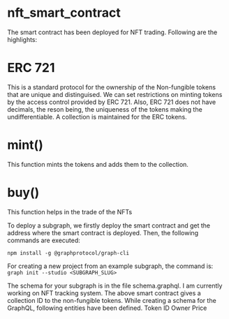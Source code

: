 # nft_smart_contract

The smart contract has been deployed for NFT trading. Following are the highlights:
# ERC 721
This is a standard protocol for the ownership of the Non-fungible tokens that are unique and distinguised. We can set restrictions on minting tokens by the access control 
provided by ERC 721. Also, ERC 721 does not have decimals, the reson being, the uniqueness of the tokens making the undifferentiable. A collection is maintained for the
ERC tokens.

# mint()
This function mints the tokens and adds them to the collection.
# buy()
This function helps in the trade of the NFTs

To deploy a subgraph, we firstly deploy the smart contract and get the address where the smart contract is deployed. Then, the following commands are executed:

 `npm install -g @graphprotocol/graph-cli`
 
For creating a new project from an example subgraph, the command is:
 `graph init --studio <SUBGRAPH_SLUG>`
 
The schema for your subgraph is in the file schema.graphql.
I am currently working on NFT tracking system. The above smart contract gives a collection ID to the non-fungible tokens. While creating a schema for the GraphQL, following entities have been defined.
Token ID
Owner
Price
